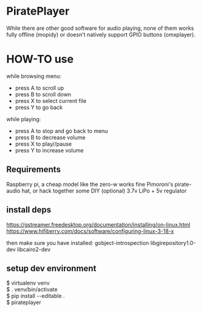 # PiratePlayer
While there are other good software for audio playing, none of them works fully offline (mopidy) or doesn't natively support GPIO buttons (omxplayer).

# HOW-TO use
while browsing menu:
- press A to scroll up
- press B to scroll down
- press X to select current file
- press Y to go back

while playing:
- press A to stop and go back to menu
- press B to decrease volume
- press X to play//pause
- press Y to increase volume

## Requirements
Raspberry pi, a cheap model like the zero-w works fine
Pimoroni's pirate-audio hat, or hack together some DIY
(optional) 3.7v LiPo + 5v regulator

## install deps
https://gstreamer.freedesktop.org/documentation/installing/on-linux.html
https://www.hifiberry.com/docs/software/configuring-linux-3-18-x

then make sure you have installed:
    gobject-introspection
    libgirepository1.0-dev
    libcairo2-dev

## setup dev environment
$ virtualenv venv  
$ . venv/bin/activate  
$ pip install --editable .  
$ pirateplayer  
